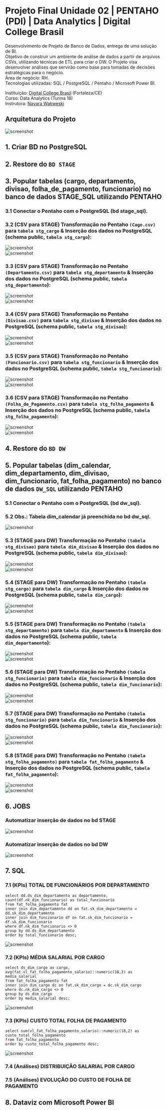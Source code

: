 # Projeto Final Unidade 02 | PENTAHO (PDI) | Data Analytics | Digital College Brasil

Desenvolvimento de Projeto de Banco de Dados, entrega de uma solução de BI. <br>
Objetivo de construir um ambiente de análise de dados a partir de arquivos CSVs, utilizando técnicas de ETL para criar o DW. O Projeto visa desenvolver análises que servirão como base para tomadas de decisões estratégicas para o negócio. <br>
Área de negócio: RH. <br>
Tecnologias utilizadas: SQL / PostgreSQL / Pentaho / Microsoft Power BI.<br> 

Instituição: [Digital College Brasil](https://digitalcollege.com.br/) (Fortaleza/CE) <br>
Curso: Data Analytics (Turma 18) <br>
Instrutora: [Nayara Wakweski](https://github.com/NayaraWakewski) <br>

## Arquitetura do Projeto
![screenshot](/images/arquitetura_projeto.png) <br>

## 1. Criar BD no PostgreSQL

## 2. Restore do `BD STAGE`

## 3. Popular tabelas (cargo, departamento, divisao, folha_de_pagamento, funcionario) no banco de dados STAGE_SQL utilizando PENTAHO

### 3.1 Conectar o Pentaho com o PostgreSQL (bd stage_sql).

### 3.2 (CSV para STAGE) Transformação no Pentaho `(Cago.csv)` para `tabela stg_cargo` & Inserção dos dados no PostgreSQL (schema public, `tabela stg_cargo`):
![screenshot](/images/pentaho_stg_cargo.png) <br>
![screenshot](/images/postgresql_stg_cargo.png) <br>

### 3.3 (CSV para STAGE) Transformação no Pentaho `(Departamento.csv)` para `tabela stg_departamento` & Inserção dos dados no PostgreSQL (schema public, `tabela stg_departamento`):
![screenshot](/images/pentaho_stg_departamento.png) <br>
![screenshot](/images/postgresql_stg_departamento.png) <br>

### 3.4 (CSV para STAGE) Transformação no Pentaho `(Divisao.csv)` para `tabela stg_divisao` & Inserção dos dados no PostgreSQL (schema public, `tabela stg_divisao`):
![screenshot](/images/pentaho_stg_divisao.png) <br>
![screenshot](/images/postgresql_stg_divisao.png) <br>

### 3.5 (CSV para STAGE) Transformação no Pentaho `(Funcionario.csv)` para `tabela stg_funcionario` & Inserção dos dados no PostgreSQL (schema public, `tabela stg_funcionario`):
![screenshot](/images/pentaho_stg_funcionario.png) <br>
![screenshot](/images/postgresql_stg_funcionario.png) <br>

### 3.6 (CSV para STAGE) Transformação no Pentaho `(Folha_de_Pagamento.csv)` para `tabela stg_folha_pagamento` & Inserção dos dados no PostgreSQL (schema public, `tabela stg_folha_pagamento`):
![screenshot](/images/pentaho_stg_folha_pagamento.png) <br>
![screenshot](/images/postgresql_stg_folha_pagamento.png) <br>

## 4. Restore do `BD DW`

## 5. Popular tabelas (dim_calendar, dim_departamento, dim_divisao, dim_funcionario, fat_folha_pagamento) no banco de dados `DW_SQL` utilizando PENTAHO

### 5.1 Conectar o Pentaho com o PostgreSQL (bd dw_sql).

### 5.2 Obs.: Tabela dim_calendar já preenchida no bd dw_sql. 
![screenshot](/images/postgresql_dim_calendar.png) <br>

### 5.3 (STAGE para DW) Transformação no Pentaho `(tabela stg_divisao)` para `tabela dim_divisao` & Inserção dos dados no PostgreSQL (schema public, `tabela dim_divisao`):
![screenshot](/images/pentaho_dim_divisao.png) <br>
![screenshot](/images/postgresql_dim_divisao.png) <br>

### 5.4 (STAGE para DW) Transformação no Pentaho `(tabela stg_cargo)` para `tabela dim_cargo` & Inserção dos dados no PostgreSQL (schema public, `tabela dim_cargo`):
![screenshot](/images/pentaho_dim_cargo.png) <br>
![screenshot](/images/postgresql_dim_cargo.png) <br>

### 5.5 (STAGE para DW) Transformação no Pentaho `(tabela stg_departamento)` para `tabela dim_departamento` & Inserção dos dados no PostgreSQL (schema public, `tabela dim_departamento`):
![screenshot](/images/pentaho_dim_departamento.png) <br>
![screenshot](/images/postgresql_dim_departamento.png) <br>

### 5.6 (STAGE para DW) Transformação no Pentaho `(tabela stg_funcionario)` para `tabela dim_funcionario` & Inserção dos dados no PostgreSQL (schema public, `tabela dim_funcionario`):
![screenshot](/images/pentaho_dim_funcionario.png) <br>
![screenshot](/images/postgresql_dim_funcionario.png) <br>

### 5.7 (STAGE para DW) Transformação no Pentaho `(tabela stg_funcionario)` para `tabela dim_funcionario` & Inserção dos dados no PostgreSQL (schema public, `tabela dim_funcionario`):
![screenshot](/images/pentaho_fat_folha_pagamento.png) <br>
![screenshot](/images/postgresql_fat_folha_pagamento.png) <br>

### 5.8 (STAGE para DW) Transformação no Pentaho `(tabela stg_folha_pagamento)` para `tabela fat_folha_pagamento` & Inserção dos dados no PostgreSQL (schema public, `tabela fat_folha_pagamento`):
![screenshot](/images/pentaho_fat_folha_pagamento.png) <br>
![screenshot](/images/postgresql_fat_folha_pagamento.png) <br>

## 6. JOBS
### Automatizar inserção de dados no bd STAGE
![screenshot](/images/job_stage.png) <br>

### Automatizar inserção de dados no bd DW
![screenshot](/images/job_dw.png) <br>

## 7. SQL 

### 7.1 (KPIs) TOTAL DE FUNCIONÁRIOS POR DEPARTAMENTO
```
select dd.ds_dim_departamento as departamento, count(df.nk_dim_funcionario) as total_funcionario
from fat_folha_pagamento fat
inner join dim_departamento dd on fat.sk_dim_departamento = dd.sk_dim_departamento
inner join dim_funcionario df on fat.sk_dim_funcionario = df.sk_dim_funcionario
where df.nk_dim_funcionario <> 0
group by dd.ds_dim_departamento
order by total_funcionario desc;
```
![screenshot](/images/sql_func_depart.png) <br>

### 7.2 (KPIs) MÉDIA SALARIAL POR CARGO

```
select ds_dim_cargo as cargo, avg(fat.vl_fat_folha_pagamento_salario)::numeric(18,2) as media_salarial
from fat_folha_pagamento fat
inner join dim_cargo dc on fat.sk_dim_cargo = dc.sk_dim_cargo
where dc.nk_dim_cargo <> 0
group by ds_dim_cargo
order by media_salarial desc;
```
![screenshot](/images/sql_cargo_salario.png) <br>

### 7.3 (KPIs) CUSTO TOTAL FOLHA DE PAGAMENTO
```
select sum(vl_fat_folha_pagamento_salario)::numeric(18,2) as custo_total_folha_pagamento
from fat_folha_pagamento
order by custo_total_folha_pagamento desc;
```
![screenshot](/images/sql_custo_total_fp.png) <br>

### 7.4 (Análises) DISTRIBUIÇÃO SALARIAL POR CARGO

### 7.5 (Análises) EVOLUÇÃO DO CUSTO DE FOLHA DE PAGAMENTO

## 8. Dataviz com Microsoft Power BI 

